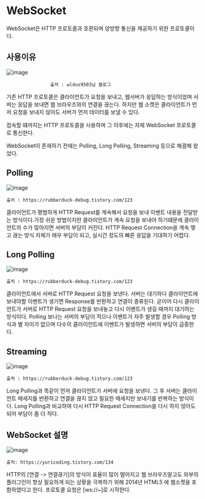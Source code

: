 # WebSocket

WebSocket은 HTTP 프로토콜과 호환되며 양방향 통신을 제공하기 위한 프로토콜이다.

## 사용이유

![image](https://github.com/minjun7283/TIL/assets/107666764/d9c20e84-99f9-42fa-add4-e1e28c543539)

                    출처 : wldus9503님 블로그

기존 HTTP 프로토콜은 클라이언트가 요청을 보내고, 웹서버가 응답하는 방식이었며 서버는 응답을 보내면 웹 브라우즈와의 연결을 끊는다. 하지만 웹 소켓은 클라이언트가 먼저 요청을 보내지 않아도 서버가 먼저 데이터를 보낼 수 있다.


접속할 떄까지는 HTTP 프로토콜을 사용하며 그 이후에는 자체 WebSocket 프로토콜로 통신한다.


WebSocket이 존재하기 전에는 Polling, Long Polling, Streaming 등으로 해결해 왔었다.

## Polling

![image](https://github.com/minjun7283/TIL/assets/107666764/e65508c2-858a-4060-8265-2d87bd7b3595)

    출러 : https://rubberduck-debug.tistory.com/123

클라이언트가 평범하게 HTTP Request를 계속해서 요청을 보내 이벤트 내용을 전달받는 방식이다.가장 쉬운 방법이지만 클라이언트가 계속 요청을 보내야 하기떄문에 클라이언트의 수가 많아지면 서버의 부담이 커진다. HTTP Request Connection을 계속 맺고 끊는 방식 자체가 매우 부담이 되고, 실시간 정도의 빠른 응답을 기대하기 어렵다.

## Long Polling

![image](https://github.com/minjun7283/TIL/assets/107666764/fb115d4a-389c-4cf5-a565-6a805cad5091)

    출처 : https://rubberduck-debug.tistory.com/123

클라이언트에서 서버로 HTTP Request 요청을 보낸다. 서버는 대기하다 클라이언트에 보내야할 이벤트가 생기면 Response를 반환하고 연결이 종류된다. 곧이어 다시 클라이언트가 서버로 HTTP Request 요청을 보내놓고 다시 이벤트가 생길 때까지 대기하는 방식이다. Polling 보나는 서버의 부담이 적으나 이벤트가 자주 발생할 경우 Polling 방식과 별 차이가 없으며 다수의 클라이언트에 이벤트가 발생하면 서버의 부담이 급증한다. 

## Streaming

![image](https://github.com/minjun7283/TIL/assets/107666764/500d00e7-adf3-46a6-9355-565e4d187a4a)

    출처 : https://rubberduck-debug.tistory.com/123

Long Polling과 똑같이 먼저 클라이언트가 서버에 요청을 보낸다. 그 후 서버는 클라이언트 메세지를 반환하고 연결을 끊지 않고 필요한 메세지만 보내기를 반복하는 방식이다. Long Polling과 비교하여 다시 HTTP Request Connection을 다시 하지 않아도 되어 부담이 좀 더 적다.

## WebSocket 설명

![image](https://github.com/minjun7283/TIL/assets/107666764/107a5d1c-484a-45ec-9ab3-13bdb70ea87f)

    출처: https://yuricoding.tistory.com/134

HTTP의 [연결 -> 연결끊기]의 방식이 효율이 많이 떨어지고 웹 브라우즈말고도 외부의 플러그인이 항상 필요하게 되는 상황을 극복하기 위해 2014년 HTML5 에 웹소켓을 포함하였다고 한다. 프로토콜 요청은 [ws://~]로 시작한다.


